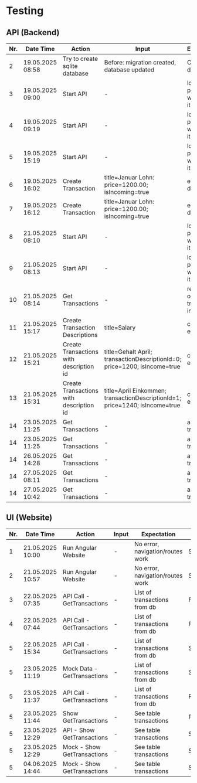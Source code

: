 # Testing

## API (Backend)

| Nr. | Date Time        | Action                                  | Input                                                                        | Expectation                                    | Status    |
| --- | ---------------- | --------------------------------------- | ---------------------------------------------------------------------------- | ---------------------------------------------- | --------- |
| 2   | 19.05.2025 08:58 | Try to create sqlite database           | Before: migration created, database updated                                  | Creates a db file                              | Failed    |
| 3   | 19.05.2025 09:00 | Start API                               | -                                                                            | localhost page opens with api and it's methods | Failed    |
| 4   | 19.05.2025 09:19 | Start API                               | -                                                                            | localhost page opens with api and it's methods | Succeeded |
| 5   | 19.05.2025 15:19 | Start API                               | -                                                                            | localhost page opens with api and it's methods | Succeeded |
| 6   | 19.05.2025 16:02 | Create Transaction                      | title=Januar Lohn: price=1200.00; isIncoming=true                            | eintrag in db                                  | Failed    |
| 7   | 19.05.2025 16:12 | Create Transaction                      | title=Januar Lohn: price=1200.00; isIncoming=true                            | eintrag in db                                  | Succeeded |
| 8   | 21.05.2025 08:10 | Start API                               | -                                                                            | localhost page opens with api and it's methods | Failed    |
| 9   | 21.05.2025 08:13 | Start API                               | -                                                                            | localhost page opens with api and it's methods | Succeeded |
| 10  | 21.05.2025 08:14 | Get Transactions                        | -                                                                            | return the one current transaction in db file  | Succeeded |
| 11  | 21.05.2025 15:17 | Create Transaction Descriptions         | title=Salary                                                                 | create new entry in db                         | Succeeded |
| 12  | 21.05.2025 15:21 | Create Transactions with description id | title=Gehalt April; transactionDescriptionId=0; price=1200; isIncome=true    | create new entry in db                         | Failed    |
| 13  | 21.05.2025 15:31 | Create Transactions with description id | title=April Einkommen; transactionDescriptionId=1; price=1240; isIncome=true | create new entry in db                         | Succeed   |
| 14  | 23.05.2025 11:25 | Get Transactions                        | -                                                                            | array of transactions                          | Failed    |
| 14  | 23.05.2025 11:25 | Get Transactions                        | -                                                                            | array of transactions                          | Succeeded |
| 14  | 26.05.2025 14:28 | Get Transactions                        | -                                                                            | array of transactions                          | Failed    |
| 14  | 27.05.2025 08:11 | Get Transactions                        | -                                                                            | array of transactions                          | Failed    |
| 14  | 27.05.2025 10:42 | Get Transactions                        | -                                                                            | array of transactions                          | Succeeded |

## UI (Website)

| Nr. | Date Time        | Action                      | Input | Expectation                      | Status    |
| --- | ---------------- | --------------------------- | ----- | -------------------------------- | --------- |
| 1   | 21.05.2025 10:00 | Run Angular Website         | -     | No error, navigation/routes work | Succeeded |
| 2   | 21.05.2025 10:57 | Run Angular Website         | -     | No error, navigation/routes work | Succeeded |
| 3   | 22.05.2025 07:35 | API Call - GetTransactions  | -     | List of transactions from db     | Failed    |
| 4   | 22.05.2025 07:44 | API Call - GetTransactions  | -     | List of transactions from db     | Failed    |
| 5   | 22.05.2025 15:34 | API Call - GetTransactions  | -     | List of transactions from db     | Succeed   |
| 5   | 23.05.2025 11:19 | Mock Data - GetTransactions | -     | List of transactions from db     | Succeed   |
| 5   | 23.05.2025 11:37 | API Call - GetTransactions  | -     | List of transactions from db     | Failed    |
| 5   | 23.05.2025 11:44 | Show GetTransactions        | -     | See table transactions           | Failed    |
| 5   | 23.05.2025 12:29 | API - Show GetTransactions  | -     | See table transactions           | Succeed   |
| 5   | 23.05.2025 12:29 | Mock - Show GetTransactions | -     | See table transactions           | Succeed   |
| 5   | 04.06.2025 14:44 | Mock - Show GetTransactions | -     | See table transactions           | Succeed   |
